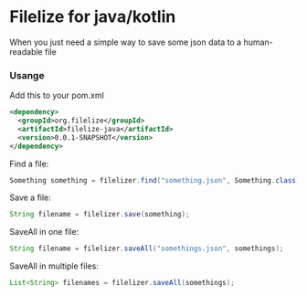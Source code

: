 # Filelize for java/kotlin

When you just need a simple way to save some json data to a human-readable file

### Usange

Add this to your pom.xml
````xml
<dependency>
  <groupId>org.filelize</groupId>
  <artifactId>filelize-java</artifactId>
  <version>0.0.1-SNAPSHOT</version>
</dependency>
````

Find a file:
````java
Something something = filelizer.find("something.json", Something.class);
````

Save a file:
````java
String filename = filelizer.save(something);
````

SaveAll in one file:
````java
String filename = filelizer.saveAll("somethings.json", somethings);
````

SaveAll in multiple files:
````java
List<String> filenames = filelizer.saveAll(somethings);
````


